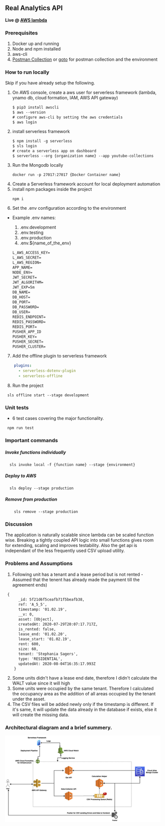 ## Real Analytics API

**Live @ [AWS lambda]( https://i8bsrn67me.execute-api.ap-south-1.amazonaws.com/production/v1/data-collector/{)** 

### Prerequisites 
1. Docker up and running
2. Node and npm installed
3. aws-cli
4. [Postman Collection](https://documenter.getpostman.com/view/2822837/T1DpBd1b) or [goto](./_/)  for postman
 collection and the environment

### How to run locally
Skip if you have already setup the following.
1. On AWS console, create a aws user for serverless framework (lambda, ynamo db, cloud formation, IAM, AWS API gateway)
    ````shell script
    $ pip3 install awscli
    $ aws --version
    # configure aws-cli by setting the aws credentials 
    $ aws login 
    ````
2. install serverless framework
    ```shell script
    $ npm install -g serverless
    $ sls login
    # create a serverless app on dashboard   
    $ serverless --org {organization name} --app youtube-collections
    ```
3. Run the Mongodb locally
    ```shell script
    docker run -p 27017:27017 {Docker Container name}
    ```
4. Create a Serverless framework account for local deployment automation 
5. install npm packages inside the project
    ```shell script
    npm i
    ```
6. Set the .env configuration according to the environment
- Example .env names:
    1. .env.development
    2. .env.testing
    3. .env.production
    4. .env.${name_of_the_env}

    ```dotenv
    L_AWS_ACCESS_KEY=
    L_AWS_SECRET=
    L_AWS_REGION=
    APP_NAME=
    NODE_ENV=
    JWT_SECRET=
    JWT_ALGORITHM=
    JWT_EXP=5m
    DB_NAME=
    DB_HOST=
    DB_PORT=
    DB_PASSWORD=
    DB_USER=
    REDIS_ENDPOINT=
    REDIS_PASSWORD=
    REDIS_PORT=
    PUSHER_APP_ID
    PUSHER_KEY=
    PUSHER_SECRET=
    PUSHER_CLUSTER=

    ```
    
7. Add the offline plugin to serverless framework 
 ```yaml
     plugins:
       - serverless-dotenv-plugin
       - serverless-offline
 ```
8. Run the project
```shell script
 sls offline start --stage development 
```  
### Unit tests
* 6 test cases covering the major functionality.
 
 ```shell script
  npm run test
 ```
### Important commands
   
##### Invoke functions individually  
```shell script
  sls invoke local -f {function name} --stage {environment} 
```
##### Deploy to AWS
```shell script
  sls deploy --stage production
```

##### Remove from production
```shell script
    sls remove --stage production
```
### Discussion

 The application is naturally scalable since lambda can be scaled function wise. Breaking a tightly coupled API logic
  into small functions gives room for extending, scaling and improves testability. Also the get api is independant of
   the less frequently used CSV upload utility. 

### Problems and Assumptions 
1. Following unit has a tenant and a lease period but is not rented - Assumed that the tenent has already made the
 payment till the agreement ends)
```shell script
 {
      _id: 5f21d6f5ceafb71f5beafb38,
      ref: 'A_5_5',
      timestamp: '01.02.19',
      __v: 0,
      asset: [Object],
      createdAt: 2020-07-29T20:07:17.717Z,
      is_rented: false,
      lease_end: '01.02.20',
      lease_start: '01.02.19',
      rent: 600,
      size: 60,
      tenant: 'Stephania Sagers',
      type: 'RESIDENTIAL',
      updatedAt: 2020-08-04T16:35:17.993Z
    }

```
2. Some units didn't have a lease end date, therefore I didn't calculate the WALT value since it will high
3. Some units were occupied by the same tenant. Therefore I calculated the occupancy area as the addition of all
 areas occupied by the tenant under the asset.
4. The CSV files will be added newly only if the timestamp is different. If it's same, it will update the data
 already in the database if exists, else it will create the missing data.
    
### Architectural diagram and a brief summery.
 
 <img src="docs/pusherarch.jpg"/>

